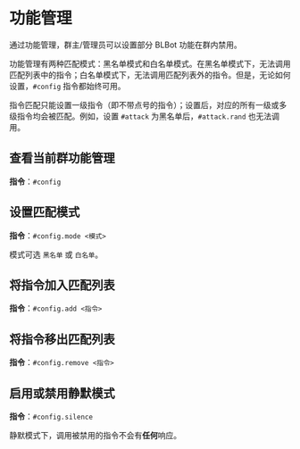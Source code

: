 # 功能管理

通过功能管理，群主/管理员可以设置部分 BLBot 功能在群内禁用。

功能管理有两种匹配模式：黑名单模式和白名单模式。在黑名单模式下，无法调用匹配列表中的指令；白名单模式下，无法调用匹配列表外的指令。但是，无论如何设置，`#config` 指令都始终可用。

指令匹配只能设置一级指令（即不带点号的指令）；设置后，对应的所有一级或多级指令均会被匹配。例如，设置 `#attack` 为黑名单后，`#attack.rand` 也无法调用。

## 查看当前群功能管理

**指令**：`#config`

## 设置匹配模式

**指令**：`#config.mode <模式>`

模式可选 `黑名单` 或 `白名单`。

## 将指令加入匹配列表

**指令**：`#config.add <指令>`

## 将指令移出匹配列表

**指令**：`#config.remove <指令>`

## 启用或禁用静默模式

**指令**：`#config.silence`

静默模式下，调用被禁用的指令不会有**任何**响应。
